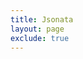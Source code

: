 ```yaml
---
title: Jsonata
layout: page
exclude: true
---
```



<!--stackedit_data:
eyJoaXN0b3J5IjpbLTE4NzExNTkzMTVdfQ==
-->
